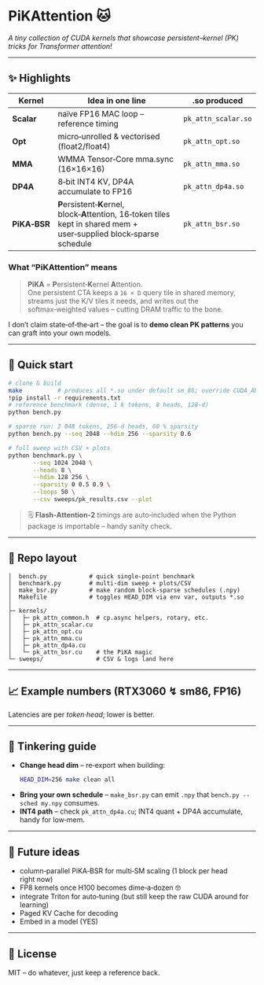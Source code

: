 # PiKAttention  🐱

*A tiny collection of CUDA kernels that showcase persistent–kernel (PK) tricks for Transformer attention!*  

---

## ✨ Highlights

| Kernel | Idea in one line | .so produced |
|--------|-----------------|--------------|
| **Scalar** | naïve FP16 MAC loop – reference timing | `pk_attn_scalar.so` |
| **Opt** | micro‑unrolled & vectorised (float2/float4) | `pk_attn_opt.so` |
| **MMA** | WMMA Tensor‑Core mma.sync (16×16×16) | `pk_attn_mma.so` |
| **DP4A** | 8‑bit INT4 KV, DP4A accumulate to FP16 | `pk_attn_dp4a.so` |
| **PiKA‑BSR** | **P**ersistent‑**K**ernel, block‑**A**ttention, 16‑token tiles kept in shared mem + user‑supplied block‑sparse schedule | `pk_attn_bsr.so` |

### What “PiKAttention” means

> **PiKA** = **P**ersistent‑**K**ernel **A**ttention.  
> One persistent CTA keeps a <code>16 × D</code> query tile in shared memory, streams just the K/V tiles it needs, and writes out the softmax‑weighted values – cutting DRAM traffic to the bone.

I don’t claim state‑of‑the‑art – the goal is to **demo clean PK patterns** you can graft into your own models.

---

## 🚀 Quick start

```bash
# clone & build
make          # produces all *.so under default sm_86; override CUDA_ARCH if needed
!pip install -r requirements.txt
# reference benchmark (dense, 1 k tokens, 8 heads, 128‑d)
python bench.py               

# sparse run: 2 048 tokens, 256‑d heads, 60 % sparsity
python bench.py --seq 2048 --hdim 256 --sparsity 0.6

# full sweep with CSV + plots
python benchmark.py \
       --seq 1024 2048 \
       --heads 8 \
       --hdim 128 256 \
       --sparsity 0 0.5 0.9 \
       --loops 50 \
       --csv sweeps/pk_results.csv --plot
```

> 🗒️  **Flash‑Attention‑2** timings are auto‑included when the Python package is importable – handy sanity check.

---

## 📂 Repo layout

```
│  bench.py            # quick single‑point benchmark
│  benchmark.py        # multi‑dim sweep + plots/CSV
│  make_bsr.py         # make random block‑sparse schedules (.npy)
│  Makefile            # toggles HEAD_DIM via env var, outputs *.so
│
├─ kernels/
│   ├─ pk_attn_common.h  # cp.async helpers, rotary, etc.
│   ├─ pk_attn_scalar.cu
│   ├─ pk_attn_opt.cu
│   ├─ pk_attn_mma.cu
│   ├─ pk_attn_dp4a.cu
│   └─ pk_attn_bsr.cu    # the PiKA magic
└─ sweeps/               # CSV & logs land here
```

---

## 📈 Example numbers (RTX3060 ↯ sm86, FP16)

<!-- | seq | heads | dim | sparsity | Scalar | PiKA‑BSR | speed‑up |
|-----|-------|-----|----------|--------|----------|-----------|
|1 024| 8|128|0.50|0.028 µs|**0.004 µs**| ×7.0|
|4 096|16|256|0.60|0.012 µs|**0.001 µs**| ×12 | -->

Latencies are per *token·head*; lower is better.

---

## 🧩 Tinkering guide

* **Change head dim** – re‑export when building:
  ```bash
  HEAD_DIM=256 make clean all
  ```
* **Bring your own schedule** – `make_bsr.py` can emit `.npy` that `bench.py --sched my.npy` consumes.
* **INT4 path** – check `pk_attn_dp4a.cu`; INT4 quant + DP4A accumulate, handy for low‑mem.

---

## 🔭 Future ideas

* column‑parallel PiKA‑BSR for multi‑SM scaling (1 block per head right now)
* FP8 kernels once H100 becomes dime‑a‑dozen 🤓
* integrate Triton for auto‑tuning (but still keep the raw CUDA around for learning)
* Paged KV Cache for decoding
* Embed in a model (YES)
---

## 📜 License

MIT – do whatever, just keep a reference back.

